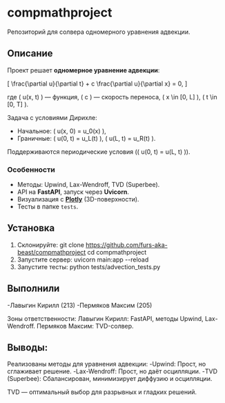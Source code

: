 # compmathproject
Репозиторий для солвера одномерного уравнения адвекции.

## Описание
Проект решает **одномерное уравнение адвекции**:

\[
\frac{\partial u}{\partial t} + c \frac{\partial u}{\partial x} = 0,
\]

где \( u(x, t) \) — функция, \( c \) — скорость переноса, \( x \in [0, L] \), \( t \in [0, T] \).

Задача с условиями Дирихле:
- Начальное: \( u(x, 0) = u_0(x) \),
- Граничные: \( u(0, t) = u_L(t) \), \( u(L, t) = u_R(t) \).

Поддерживаются периодические условия (\( u(0, t) = u(L, t) \)).

### Особенности
- Методы: Upwind, Lax-Wendroff, TVD (Superbee).
- API на **FastAPI**, запуск через **Uvicorn**.
- Визуализация с **[Plotly](https://plotly.com/python/animations/)** (3D-поверхности).
- Тесты в папке `tests`.

## Установка
1. Склонируйте:
   git clone https://github.com/furs-aka-beast/compmathproject
   cd compmathproject
2. Запустите сервер:
    uvicorn main:app --reload
3. Запустите тесты:
    python tests/advection_tests.py

## Выполнили
-Лавыгин Кирилл (213)
-Пермяков Максим (205)

Зоны ответственности:
Лавыгин Кирилл: FastAPI, методы Upwind, Lax-Wendroff.
Пермяков Максим: TVD-солвер.
## Выводы:
Реализованы методы для уравнения адвекции:
-Upwind: Прост, но сглаживает решение.
-Lax-Wendroff: Прост, но даёт осцилляции.
-TVD (Superbee): Cбалансирован, минимизирует диффузию и осцилляции.

TVD — оптимальный выбор для разрывных и гладких решений.